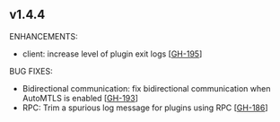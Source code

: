 ## v1.4.4

ENHANCEMENTS:

* client: increase level of plugin exit logs [[GH-195](https://github.com/hashicorp/go-plugin/pull/195)]

BUG FIXES:

* Bidirectional communication: fix bidirectional communication when AutoMTLS is enabled [[GH-193](https://github.com/hashicorp/go-plugin/pull/193)]
* RPC: Trim a spurious log message for plugins using RPC [[GH-186](https://github.com/hashicorp/go-plugin/pull/186)]


